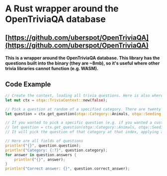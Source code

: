 # A Rust wrapper around the OpenTriviaQA database
## [https://github.com/uberspot/OpenTriviaQA](https://github.com/uberspot/OpenTriviaQA)

#### This is a wrapper around the OpenTriviaQA database. This library has the questions built into the binary (they are ~8mb), so it's useful where other trivia libraries cannot function (e.g. WASM).

## Code Example
```rust
// Create the context, loading all trivia questions. Here is also where you specify whether or not you would like questions to repeat themselves
let mut ctx = otqa::TriviaContext::new(false);

// Pick a question at random of a specified category. There are twenty to choose from.
let question = ctx.get_question(otqa::Category::Animals, otqa::Seeding::Random);

// If you wanted to pick a specific question (e.g. if you wanted a custom seeding algorithm), the syntax would look like this:
// let question = ctx.get_question(otqa::Category::Animals, otqa::Seeding::Specific(0));
// It will pick the question of that category at that index, applying a modulo should it overflow the amount of questions

// Here are all fields of questions
println!("{}", question.question);
println!("Category: {:?}", question.category);
for answer in question.answers {
    println!("{}", answer);
}
println!("Correct answer: {}", question.correct_answer);
```